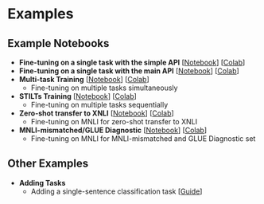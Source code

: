 # Examples

## Example Notebooks

* **Fine-tuning on a single task with the simple API** [[Notebook](./notebooks/simple_api_fine_tuning.ipynb)] [[Colab](https://colab.research.google.com/github/jiant-dev/jiant/blob/master/examples/notebooks/simple_api_fine_tuning.ipynb)]
* **Fine-tuning on a single task with the main API** [[Notebook](./notebooks/jiant_Basic_Example.ipynb)] [[Colab](https://colab.research.google.com/github/jiant-dev/jiant/blob/master/examples/notebooks/jiant_Basic_Example.ipynb)]
* **Multi-task Training** [[Notebook](./notebooks/jiant_Multi_Task_Example.ipynb)] [[Colab](https://colab.research.google.com/github/jiant-dev/jiant/blob/master/examples/notebooks/jiant_Multi_Task_Example.ipynb)]
    * Fine-tuning on multiple tasks simultaneously
* **STILTs Training** [[Notebook](./notebooks/jiant_STILTs_Example.ipynb)] [[Colab](https://colab.research.google.com/github/jiant-dev/jiant/blob/master/examples/notebooks/jiant_STILTs_Example.ipynb)]
    * Fine-tuning on multiple tasks sequentially
* **Zero-shot transfer to XNLI** [[Notebook](./notebooks/jiant_XNLI_Example.ipynb)] [[Colab](https://colab.research.google.com/github/jiant-dev/jiant/blob/master/examples/notebooks/jiant_XNLI_Example.ipynb)]
    * Fine-tuning on MNLI for zero-shot transfer to XNLI
* **MNLI-mismatched/GLUE Diagnostic** [[Notebook](./notebooks/jiant_MNLI_Diagnostic_Example.ipynb)] [[Colab](https://colab.research.google.com/github/jiant-dev/jiant/blob/master/examples/notebooks/jiant_MNLI_Diagnostic_Example.ipynb)]
   * Fine-tuning on MNLI for MNLI-mismatched and GLUE Diagnostic set


## Other Examples
* **Adding Tasks**
    * Adding a single-sentence classification task  [[Guide](./guides/adding_tasks.md)]
